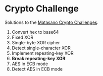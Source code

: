 Crypto Challenge
=================
Solutions to the [Matasano Crypto Challenges](http://cryptopals.com/).

1. Convert hex to base64
2. Fixed XOR
3. Single-byte XOR cipher
4. Detect single-character XOR
5. Implement repeating-key XOR
6. **Break repeating-key XOR**
7. AES in ECB mode
8. Detect AES in ECB mode
